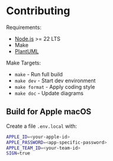 # Contributing

Requirements:

- [Node.js](https://nodejs.org/en/download) >= 22 LTS
- Make
- [PlantUML](https://plantuml.com/en/starting)

Make Targets:

- `make` - Run full build
- `make dev` - Start dev environment
- `make format` - Apply coding style
- `make doc` - Update diagrams

## Build for Apple macOS

Create a file `.env.local` with:

```bash
APPLE_ID=<your-apple-id>
APPLE_PASSWORD=<app-specific-password>
APPLE_TEAM_ID=<your-team-id>
SIGN=true
```
